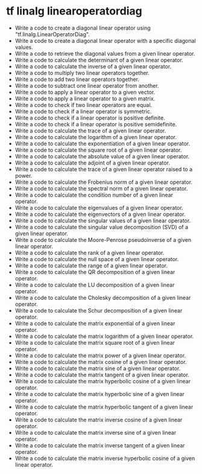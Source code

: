 # tf linalg linearoperatordiag

- Write a code to create a diagonal linear operator using "tf.linalg.LinearOperatorDiag".
- Write a code to create a diagonal linear operator with a specific diagonal values.
- Write a code to retrieve the diagonal values from a given linear operator.
- Write a code to calculate the determinant of a given linear operator.
- Write a code to calculate the inverse of a given linear operator.
- Write a code to multiply two linear operators together.
- Write a code to add two linear operators together.
- Write a code to subtract one linear operator from another.
- Write a code to apply a linear operator to a given vector.
- Write a code to apply a linear operator to a given matrix.
- Write a code to check if two linear operators are equal.
- Write a code to check if a linear operator is symmetric.
- Write a code to check if a linear operator is positive definite.
- Write a code to check if a linear operator is positive semidefinite.
- Write a code to calculate the trace of a given linear operator.
- Write a code to calculate the logarithm of a given linear operator.
- Write a code to calculate the exponentiation of a given linear operator.
- Write a code to calculate the square root of a given linear operator.
- Write a code to calculate the absolute value of a given linear operator.
- Write a code to calculate the adjoint of a given linear operator.
- Write a code to calculate the trace of a given linear operator raised to a power.
- Write a code to calculate the Frobenius norm of a given linear operator.
- Write a code to calculate the spectral norm of a given linear operator.
- Write a code to calculate the condition number of a given linear operator.
- Write a code to calculate the eigenvalues of a given linear operator.
- Write a code to calculate the eigenvectors of a given linear operator.
- Write a code to calculate the singular values of a given linear operator.
- Write a code to calculate the singular value decomposition (SVD) of a given linear operator.
- Write a code to calculate the Moore-Penrose pseudoinverse of a given linear operator.
- Write a code to calculate the rank of a given linear operator.
- Write a code to calculate the null space of a given linear operator.
- Write a code to calculate the range of a given linear operator.
- Write a code to calculate the QR decomposition of a given linear operator.
- Write a code to calculate the LU decomposition of a given linear operator.
- Write a code to calculate the Cholesky decomposition of a given linear operator.
- Write a code to calculate the Schur decomposition of a given linear operator.
- Write a code to calculate the matrix exponential of a given linear operator.
- Write a code to calculate the matrix logarithm of a given linear operator.
- Write a code to calculate the matrix square root of a given linear operator.
- Write a code to calculate the matrix power of a given linear operator.
- Write a code to calculate the matrix cosine of a given linear operator.
- Write a code to calculate the matrix sine of a given linear operator.
- Write a code to calculate the matrix tangent of a given linear operator.
- Write a code to calculate the matrix hyperbolic cosine of a given linear operator.
- Write a code to calculate the matrix hyperbolic sine of a given linear operator.
- Write a code to calculate the matrix hyperbolic tangent of a given linear operator.
- Write a code to calculate the matrix inverse cosine of a given linear operator.
- Write a code to calculate the matrix inverse sine of a given linear operator.
- Write a code to calculate the matrix inverse tangent of a given linear operator.
- Write a code to calculate the matrix inverse hyperbolic cosine of a given linear operator.